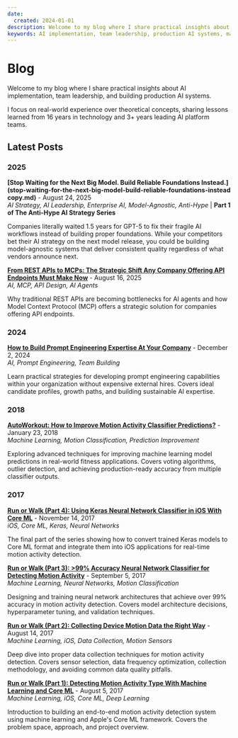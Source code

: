 ```yaml
---
date:
  created: 2024-01-01
description: Welcome to my blog where I share practical insights about AI implementation, team leadership, and building production AI systems.
keywords: AI implementation, team leadership, production AI systems, machine learning, artificial intelligence, AI strategy, technical leadership, AI blog
---
```


# Blog

Welcome to my blog where I share practical insights about AI implementation, team leadership, and building production AI systems.

I focus on real-world experience over theoretical concepts, sharing lessons learned from 16 years in technology and 3+ years leading AI platform teams.

## Latest Posts

### 2025

**[Stop Waiting for the Next Big Model. Build Reliable Foundations Instead.](stop-waiting-for-the-next-big-model-build-reliable-foundations-instead copy.md)** - August 24, 2025  
*AI Strategy, AI Leadership, Enterprise AI, Model-Agnostic, Anti-Hype* | **Part 1 of The Anti-Hype AI Strategy Series**

Companies literally waited 1.5 years for GPT-5 to fix their fragile AI workflows instead of building proper foundations. While your competitors bet their AI strategy on the next model release, you could be building model-agnostic systems that deliver consistent quality regardless of what vendors announce next.

**[From REST APIs to MCPs: The Strategic Shift Any Company Offering API Endpoints Must Make Now](from-rest-apis-to-mcps-strategic-shift-any-company-offerring-api-endpoints-must-make-now.md)** - August 16, 2025  
*AI, MCP, API Design, AI Agents*

Why traditional REST APIs are becoming bottlenecks for AI agents and how Model Context Protocol (MCP) offers a strategic solution for companies offering API endpoints.

### 2024

**[How to Build Prompt Engineering Expertise At Your Company](how-to-build-prompt-engineering-expertise.md)** - December 2, 2024  
*AI, Prompt Engineering, Team Building*

Learn practical strategies for developing prompt engineering capabilities within your organization without expensive external hires. Covers ideal candidate profiles, growth paths, and building sustainable AI expertise.

### 2018

**[AutoWorkout: How to Improve Motion Activity Classifier Predictions?](autoworkout-improve-prediction-accuracy.md)** - January 23, 2018  
*Machine Learning, Motion Classification, Prediction Improvement*

Exploring advanced techniques for improving machine learning model predictions in real-world fitness applications. Covers voting algorithms, outlier detection, and achieving production-ready accuracy from multiple classifier outputs.

### 2017

**[Run or Walk (Part 4): Using Keras Neural Network Classifier in iOS With Core ML](run-or-walk-part-4.md)** - November 14, 2017  
*iOS, Core ML, Keras, Neural Networks*

The final part of the series showing how to convert trained Keras models to Core ML format and integrate them into iOS applications for real-time motion activity detection.

**[Run or Walk (Part 3): >99% Accuracy Neural Network Classifier for Detecting Motion Activity](run-or-walk-part-3.md)** - September 5, 2017  
*Machine Learning, Neural Networks, Motion Classification*

Designing and training neural network architectures that achieve over 99% accuracy in motion activity detection. Covers model architecture decisions, hyperparameter tuning, and validation techniques.

**[Run or Walk (Part 2): Collecting Device Motion Data the Right Way](run-or-walk-part-2.md)** - August 14, 2017  
*Machine Learning, iOS, Data Collection, Motion Sensors*

Deep dive into proper data collection techniques for motion activity detection. Covers sensor selection, data frequency optimization, collection methodology, and avoiding common data quality pitfalls.

**[Run or Walk (Part 1): Detecting Motion Activity Type With Machine Learning and Core ML](run-or-walk-part-1.md)** - August 5, 2017  
*Machine Learning, iOS, Core ML, Deep Learning*

Introduction to building an end-to-end motion activity detection system using machine learning and Apple's Core ML framework. Covers the problem space, approach, and project overview.

